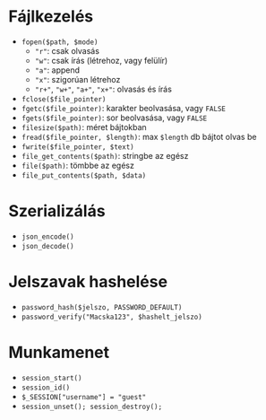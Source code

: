 # Fájlkezelés

- `fopen($path, $mode)`
  - `"r"`: csak olvasás
  - `"w"`: csak írás (létrehoz, vagy felülír)
  - `"a"`: append
  - `"x"`: szigorúan létrehoz
  - `"r+"`, `"w+"`, `"a+"`, `"x+"`: olvasás és írás
- `fclose($file_pointer)`
- `fgetc($file_pointer)`: karakter beolvasása, vagy `FALSE`
- `fgets($file_pointer)`: sor beolvasása, vagy `FALSE`
- `filesize($path)`: méret bájtokban
- `fread($file_pointer, $length)`: max `$length` db bájtot olvas be
- `fwrite($file_pointer, $text)`
- `file_get_contents($path)`: stringbe az egész
- `file($path)`: tömbbe az egész
- `file_put_contents($path, $data)`

# Szerializálás

- `json_encode()`
- `json_decode()`

# Jelszavak hashelése

- `password_hash($jelszo, PASSWORD_DEFAULT)`
- `password_verify("Macska123", $hashelt_jelszo)`

# Munkamenet

- `session_start()`
- `session_id()`
- `$_SESSION["username"] = "guest"`
- `session_unset(); session_destroy();`

